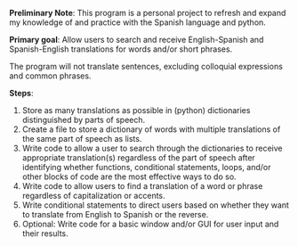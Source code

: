 **Preliminary Note**: This program is a personal project to refresh and expand my knowledge of and practice with 
the Spanish language and python.

**Primary goal**:
Allow users to search and receive English-Spanish and Spanish-English translations for words and/or short phrases.

The program will not translate sentences, excluding colloquial expressions and common phrases.

**Steps**:
1. Store as many translations as possible in (python) dictionaries distinguished by parts of speech. 
2. Create a file to store a dictionary of words with multiple translations of the same part of speech as lists. 
3. Write code to allow a user to search through the dictionaries to receive appropriate translation(s) regardless of the part of speech after identifying whether functions, conditional statements, loops, and/or other blocks of code are the most effective ways to do so. 
4. Write code to allow users to find a translation of a word or phrase regardless of capitalization or accents.
5. Write conditional statements to direct users based on whether they want to translate from English to Spanish or the reverse.
6. Optional: Write code for a basic window and/or GUI for user input and their results.